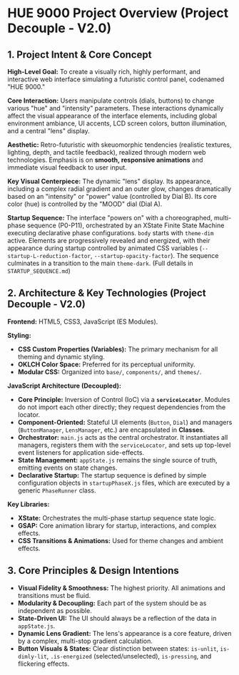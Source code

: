 # HUE 9000 Project Overview (Project Decouple - V2.0)

## 1. Project Intent & Core Concept

**High-Level Goal:** To create a visually rich, highly performant, and interactive web interface simulating a futuristic control panel, codenamed "HUE 9000."

**Core Interaction:** Users manipulate controls (dials, buttons) to change various "hue" and "intensity" parameters. These interactions dynamically affect the visual appearance of the interface elements, including global environment ambiance, UI accents, LCD screen colors, button illumination, and a central "lens" display.

**Aesthetic:** Retro-futuristic with skeuomorphic tendencies (realistic textures, lighting, depth, and tactile feedback), realized through modern web technologies. Emphasis is on **smooth, responsive animations** and immediate visual feedback to user input.

**Key Visual Centerpiece:** The dynamic "lens" display. Its appearance, including a complex radial gradient and an outer glow, changes dramatically based on an "intensity" or "power" value (controlled by Dial B). Its core color (hue) is controlled by the "MOOD" dial (Dial A).

**Startup Sequence:**
The interface "powers on" with a choreographed, multi-phase sequence (P0-P11), orchestrated by an XState Finite State Machine executing declarative phase configurations. `body` starts with `theme-dim` active. Elements are progressively revealed and energized, with their appearance during startup controlled by animated CSS variables (`--startup-L-reduction-factor`, `--startup-opacity-factor`). The sequence culminates in a transition to the main `theme-dark`.
(Full details in `STARTUP_SEQUENCE.md`)

## 2. Architecture & Key Technologies (Project Decouple - V2.0)

**Frontend:** HTML5, CSS3, JavaScript (ES Modules).

**Styling:**
*   **CSS Custom Properties (Variables):** The primary mechanism for all theming and dynamic styling.
*   **OKLCH Color Space:** Preferred for its perceptual uniformity.
*   **Modular CSS:** Organized into `base/`, `components/`, and `themes/`.

**JavaScript Architecture (Decoupled):**
*   **Core Principle:** Inversion of Control (IoC) via a **`serviceLocator`**. Modules do not import each other directly; they request dependencies from the locator.
*   **Component-Oriented:** Stateful UI elements (`Button`, `Dial`) and managers (`ButtonManager`, `LensManager`, etc.) are encapsulated in **Classes**.
*   **Orchestrator:** `main.js` acts as the central orchestrator. It instantiates all managers, registers them with the `serviceLocator`, and sets up top-level event listeners for application side-effects.
*   **State Management:** `appState.js` remains the single source of truth, emitting events on state changes.
*   **Declarative Startup:** The startup sequence is defined by simple configuration objects in `startupPhaseX.js` files, which are executed by a generic `PhaseRunner` class.

**Key Libraries:**
*   **XState:** Orchestrates the multi-phase startup sequence state logic.
*   **GSAP:** Core animation library for startup, interactions, and complex effects.
*   **CSS Transitions & Animations:** Used for theme changes and ambient effects.

## 3. Core Principles & Design Intentions

*   **Visual Fidelity & Smoothness:** The highest priority. All animations and transitions must be fluid.
*   **Modularity & Decoupling:** Each part of the system should be as independent as possible.
*   **State-Driven UI:** The UI should always be a reflection of the data in `appState.js`.
*   **Dynamic Lens Gradient:** The lens's appearance is a core feature, driven by a complex, multi-stop gradient calculation.
*   **Button Visuals & States:** Clear distinction between states: `is-unlit`, `is-dimly-lit`, `.is-energized` (selected/unselected), `is-pressing`, and flickering effects.